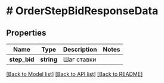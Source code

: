 # # OrderStepBidResponseData

## Properties

Name | Type | Description | Notes
------------ | ------------- | ------------- | -------------
**step_bid** | **string** | Шаг ставки |

[[Back to Model list]](../../README.md#models) [[Back to API list]](../../README.md#endpoints) [[Back to README]](../../README.md)
